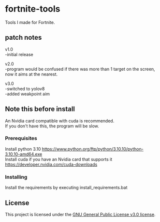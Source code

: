 # fortnite-tools

Tools I made for Fortnite.

## patch notes

v1.0  
-initial release

v2.0  
-program would be confused if there was more than 1 target on the screen, now it aims at the nearest.

v3.0  
-switched to yolov8  
-added weakpoint aim

## Note this before install

An Nvidia card compatible with cuda is recommended.  
If you don't have this, the program will be slow.

### Prerequisites

Install python 3.10 https://www.python.org/ftp/python/3.10.10/python-3.10.10-amd64.exe  
Install cuda if you have an Nvidia card that supports it https://developer.nvidia.com/cuda-downloads

### Installing

Install the requirements by executing install_requirements.bat

## License

This project is licensed under the [GNU General Public License v3.0 license](https://github.com/ammo-stash/fortnite-tools/blob/main/LICENSE).
